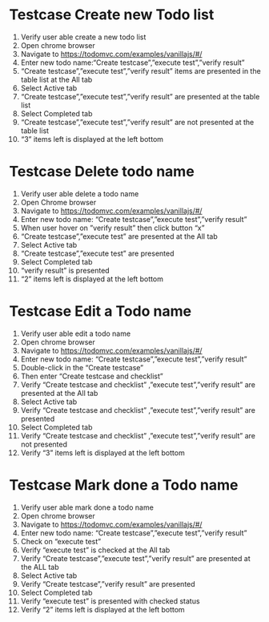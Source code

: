 # Testcase Create new Todo list

1. Verify user able create a new todo list
2. Open chrome browser
3. Navigate to https://todomvc.com/examples/vanillajs/#/
4. Enter new todo name:“Create testcase”,”execute test”,”verify result”
5. “Create testcase”,”execute test”,”verify result” items are presented  in the table list at the All tab
6. Select Active tab
7. “Create testcase”,”execute test”,”verify result” are presented at the table list
8. Select Completed tab
9. “Create testcase”,”execute test”,”verify result” are not presented at the table list
10.  “3” items left is displayed at the left bottom


# Testcase Delete todo name

1. Verify user able delete a todo name
2. Open Chrome browser
3. Navigate to https://todomvc.com/examples/vanillajs/#/
4. Enter new todo name: “Create testcase”,”execute test”,”verify result”
5. When user hover on ”verify result” then click button “x”
6. “Create testcase”,”execute test” are presented at the All tab
7. Select Active tab
8. “Create testcase”,”execute test” are presented
9. Select Completed tab
10. “verify result” is presented
11. “2” items left is displayed at the left bottom

# Testcase Edit a Todo name

1. Verify user able edit a todo name
2. Open chrome browser
3. Navigate to https://todomvc.com/examples/vanillajs/#/
4. Enter new todo name: “Create testcase”,”execute test”,”verify result”
5. Double-click in the “Create testcase”
6. Then enter “Create testcase and checklist”
7. Verify “Create testcase and checklist” ,”execute test”,”verify result” are presented at the All tab
8. Select Active tab
9. Verify “Create testcase and checklist” ,”execute test”,”verify result” are presented
10. Select Completed tab
11. Verify “Create testcase and checklist” ,”execute test”,”verify result” are not presented
12. Verify “3” items left is displayed at the left bottom

# Testcase Mark done a Todo name

1. Verify user able mark done a todo name
2. Open chrome browser
3. Navigate to https://todomvc.com/examples/vanillajs/#/
4. Enter new todo name: “Create testcase”,”execute test”,”verify result”
5. Check on “execute test”
6. Verify “execute test” is checked at the All tab
7. Verify “Create testcase”,”execute test”,”verify result” are presented at the ALL tab
8. Select Active tab
9. Verify “Create testcase”,”verify result” are presented
10. Select Completed tab
11. Verify “execute test” is presented with checked status
12. Verify “2” items left is displayed at the left bottom


